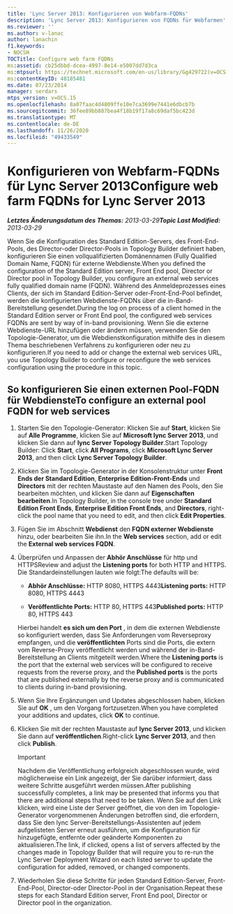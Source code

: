 ```yaml
---
title: 'Lync Server 2013: Konfigurieren von Webfarm-FQDNs'
description: 'Lync Server 2013: Konfigurieren von FQDNs für Webfarmen'
ms.reviewer: ''
ms.author: v-lanac
author: lanachin
f1.keywords:
- NOCSH
TOCTitle: Configure web farm FQDNs
ms:assetid: cb25dbbd-dcea-4997-8e14-e5007dd7d3ca
ms:mtpsurl: https://technet.microsoft.com/en-us/library/Gg429722(v=OCS.15)
ms:contentKeyID: 48185481
ms.date: 07/23/2014
manager: serdars
mtps_version: v=OCS.15
ms.openlocfilehash: 8a07faac4d4809ffe10e7ca3699e7441e6dbcb7b
ms.sourcegitcommit: 36fee89bb887bea4f18b19f17a8c69daf5bc423d
ms.translationtype: MT
ms.contentlocale: de-DE
ms.lasthandoff: 11/26/2020
ms.locfileid: "49433549"
---
```

# <a name="configure-web-farm-fqdns-for-lync-server-2013"></a><span data-ttu-id="a9eb2-103">Konfigurieren von Webfarm-FQDNs für Lync Server 2013</span><span class="sxs-lookup"><span data-stu-id="a9eb2-103">Configure web farm FQDNs for Lync Server 2013</span></span>

<div data-xmlns="http://www.w3.org/1999/xhtml">

<div class="topic" data-xmlns="http://www.w3.org/1999/xhtml" data-msxsl="urn:schemas-microsoft-com:xslt" data-cs="https://msdn.microsoft.com/">

<div data-asp="https://msdn2.microsoft.com/asp">



</div>

<div id="mainSection">

<div id="mainBody"><span data-ttu-id="a9eb2-104">

<span> </span></span><span class="sxs-lookup"><span data-stu-id="a9eb2-104">

<span> </span></span></span>

<span data-ttu-id="a9eb2-105">_**Letztes Änderungsdatum des Themas:** 2013-03-29_</span><span class="sxs-lookup"><span data-stu-id="a9eb2-105">_**Topic Last Modified:** 2013-03-29_</span></span>

<span data-ttu-id="a9eb2-106">Wenn Sie die Konfiguration des Standard Edition-Servers, des Front-End-Pools, des Director-oder Director-Pools in Topology Builder definiert haben, konfigurieren Sie einen vollqualifizierten Domänennamen (Fully Qualified Domain Name, FQDN) für externe Webdienste.</span><span class="sxs-lookup"><span data-stu-id="a9eb2-106">When you defined the configuration of the Standard Edition server, Front End pool, Director or Director pool in Topology Builder, you configure an external web services fully qualified domain name (FQDN).</span></span> <span data-ttu-id="a9eb2-107">Während des Anmeldeprozesses eines Clients, der sich im Standard Edition-Server oder-Front-End-Pool befindet, werden die konfigurierten Webdienste-FQDNs über die in-Band-Bereitstellung gesendet.</span><span class="sxs-lookup"><span data-stu-id="a9eb2-107">During the log on process of a client homed in the Standard Edition server or Front End pool, the configured web services FQDNs are sent by way of in-band provisioning.</span></span> <span data-ttu-id="a9eb2-108">Wenn Sie die externe Webdienste-URL hinzufügen oder ändern müssen, verwenden Sie den Topologie-Generator, um die Webdienstkonfiguration mithilfe des in diesem Thema beschriebenen Verfahrens zu konfigurieren oder neu zu konfigurieren.</span><span class="sxs-lookup"><span data-stu-id="a9eb2-108">If you need to add or change the external web services URL, you use Topology Builder to configure or reconfigure the web services configuration using the procedure in this topic.</span></span>

<div>

## <a name="to-configure-an-external-pool-fqdn-for-web-services"></a><span data-ttu-id="a9eb2-109">So konfigurieren Sie einen externen Pool-FQDN für Webdienste</span><span class="sxs-lookup"><span data-stu-id="a9eb2-109">To configure an external pool FQDN for web services</span></span>

1.  <span data-ttu-id="a9eb2-110">Starten Sie den Topologie-Generator: Klicken Sie auf **Start**, klicken Sie auf **Alle Programme**, klicken Sie auf **Microsoft lync Server 2013**, und klicken Sie dann auf **lync Server Topology Builder**.</span><span class="sxs-lookup"><span data-stu-id="a9eb2-110">Start Topology Builder: Click **Start**, click **All Programs**, click **Microsoft Lync Server 2013**, and then click **Lync Server Topology Builder**.</span></span>

2.  <span data-ttu-id="a9eb2-111">Klicken Sie im Topologie-Generator in der Konsolenstruktur unter **Front Ends der Standard Edition**, **Enterprise Edition-Front-Ends** und **Directors** mit der rechten Maustaste auf den Namen des Pools, den Sie bearbeiten möchten, und klicken Sie dann auf **Eigenschaften bearbeiten**.</span><span class="sxs-lookup"><span data-stu-id="a9eb2-111">In Topology Builder, in the console tree under **Standard Edition Front Ends**, **Enterprise Edition Front Ends**, and **Directors**, right-click the pool name that you need to edit, and then click **Edit Properties**.</span></span>

3.  <span data-ttu-id="a9eb2-112">Fügen Sie im Abschnitt **Webdienst** den **FQDN externer Webdienste** hinzu, oder bearbeiten Sie ihn.</span><span class="sxs-lookup"><span data-stu-id="a9eb2-112">In the **Web services** section, add or edit the **External web services FQDN**.</span></span>

4.  <span data-ttu-id="a9eb2-113">Überprüfen und Anpassen der **Abhör Anschlüsse** für http und HTTPS</span><span class="sxs-lookup"><span data-stu-id="a9eb2-113">Review and adjust the **Listening ports** for both HTTP and HTTPS.</span></span> <span data-ttu-id="a9eb2-114">Die Standardeinstellungen lauten wie folgt:</span><span class="sxs-lookup"><span data-stu-id="a9eb2-114">The defaults will be:</span></span>
    
      - <span data-ttu-id="a9eb2-115">**Abhör Anschlüsse:** HTTP 8080, HTTPS 4443</span><span class="sxs-lookup"><span data-stu-id="a9eb2-115">**Listening ports:** HTTP 8080, HTTPS 4443</span></span>
    
      - <span data-ttu-id="a9eb2-116">**Veröffentlichte Ports:** HTTP 80, HTTPS 443</span><span class="sxs-lookup"><span data-stu-id="a9eb2-116">**Published ports:** HTTP 80, HTTPS 443</span></span>
    
    <span data-ttu-id="a9eb2-117">Hierbei handelt **es sich um den Port** , in dem die externen Webdienste so konfiguriert werden, dass Sie Anforderungen vom Reverseproxy empfangen, und die **veröffentlichten** Ports sind die Ports, die extern vom Reverse-Proxy veröffentlicht werden und während der in-Band-Bereitstellung an Clients mitgeteilt werden.</span><span class="sxs-lookup"><span data-stu-id="a9eb2-117">Where the **Listening ports** is the port that the external web services will be configured to receive requests from the reverse proxy, and the **Published ports** is the ports that are published externally by the reverse proxy and is communicated to clients during in-band provisioning.</span></span>

5.  <span data-ttu-id="a9eb2-118">Wenn Sie Ihre Ergänzungen und Updates abgeschlossen haben, klicken Sie auf **OK** , um den Vorgang fortzusetzen.</span><span class="sxs-lookup"><span data-stu-id="a9eb2-118">When you have completed your additions and updates, click **OK** to continue.</span></span>

6.  <span data-ttu-id="a9eb2-119">Klicken Sie mit der rechten Maustaste auf **lync Server 2013**, und klicken Sie dann auf **veröffentlichen**.</span><span class="sxs-lookup"><span data-stu-id="a9eb2-119">Right-click **Lync Server 2013**, and then click **Publish**.</span></span>
    
    <div>
    

    > [!IMPORTANT]  
    > <span data-ttu-id="a9eb2-120">Nachdem die Veröffentlichung erfolgreich abgeschlossen wurde, wird möglicherweise ein Link angezeigt, der Sie darüber informiert, dass weitere Schritte ausgeführt werden müssen.</span><span class="sxs-lookup"><span data-stu-id="a9eb2-120">After publishing successfully completes, a link may be presented that informs you that there are additional steps that need to be taken.</span></span> <span data-ttu-id="a9eb2-121">Wenn Sie auf den Link klicken, wird eine Liste der Server geöffnet, die von den im Topologie-Generator vorgenommenen Änderungen betroffen sind, die erfordern, dass Sie den lync Server-Bereitstellungs-Assistenten auf jedem aufgelisteten Server erneut ausführen, um die Konfiguration für hinzugefügte, entfernte oder geänderte Komponenten zu aktualisieren.</span><span class="sxs-lookup"><span data-stu-id="a9eb2-121">The link, if clicked, opens a list of servers affected by the changes made in Topology Builder that will require you to re-run the Lync Server Deployment Wizard on each listed server to update the configuration for added, removed, or changed components.</span></span>

    
    </div>

7.  <span data-ttu-id="a9eb2-122">Wiederholen Sie diese Schritte für jeden Standard Edition-Server, Front-End-Pool, Director-oder Director-Pool in der Organisation.</span><span class="sxs-lookup"><span data-stu-id="a9eb2-122">Repeat these steps for each Standard Edition server, Front End pool, Director or Director pool in the organization.</span></span>

<span data-ttu-id="a9eb2-123"></div>

</div>

<span> </span>

</div>

</div>

</span><span class="sxs-lookup"><span data-stu-id="a9eb2-123"></div>

</div>

<span> </span>

</div>

</div>

</span></span></div>

